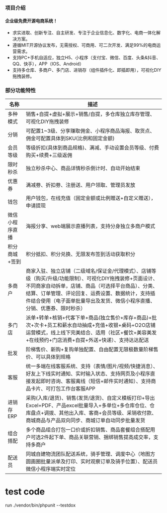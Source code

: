 ### 项目介绍
#### 企业级免费开源电商系统！
* 求实进取、创新专注、自主研发、专注于企业信息化、数字化、电商一体化解决方案。
* 遵循MIT开源协议发布，无需授权、可商用、可二次开发、满足99%的电商运营需求。
* 支持PC+手机自适应，独立H5、小程序（支付宝、微信、百度、头条&抖音、QQ、快手），APP（IOS、Android）
* 支持多仓库、多商户、多门店、进销存（组件插件化、即插即用），可视化DIY拖拽装修。

### 部分功能特性
| 名称 | 描述 |
|---------|-------------------------------------------------|
| 多种模式 | 销售+自提+虚拟+展示+销售/自提，多仓库独立库存管理、可视化DIY拖拽装修 |
| 分销 | 可配置1~3级、分享赚取佣金、小程序商品海报、取货点、佣金可配置具体到SKU(比例和固定金额) |
| 会员等级 | 等级折扣(具体到商品规格)、满减、手动设置会员等级、付费购买+续费+三级返佣 |
| 限时秒杀 | 独立秒杀中心、商品详情秒杀倒计时、自动开始结束 |
| 优惠券 | 满减劵、折扣劵、注册送、用户领取、管理员发放 |
| 钱包 | 用户钱包，在线充值（固定金额或比例赠送+自定义赠送），申请提现 |
| 微信小程序直播 | 海报分享、web端展示直播列表，支持分身独立多商户模式 |
| 积分商城+签到 | 积分抵扣、积分兑换、无限发布签到活动获取积分 |
| 多商户 | 商家入驻、独立店铺（二级域名/保证金/代理模式）、店铺等级（购买/升级/功能限制）、可视化DIY拖拽装修+页面设计、不同商家自动拆单，店铺、商品（可选择平台商品）、分类、结算、订单管理、评论回复、运费设置、数据统计，支持插件结合使用（电子面单批量导出及发货、微信小程序直播、分销、优惠券、限时秒杀）|
| 多门店 | 派单+转单+核销+代客下单+商品(独立售价+库存+商品)+批次+次卡+员工和薪水自动抽成+充值+收银+桌码+O2O店铺运营模式，线上线下完美结合、适用（社区+餐饮+美容美发+在线预约+门店消费+自提+外送+快递）、支持达达配送 |
| 批发 | 阶梯售价、新购+复购单独配置、自由配置无限极数量阶梯售价、可以具体到规格 |
| 客服 | 统一多端在线客服系统、支持（表情/图片/视频/快捷消息）、好友上下线实时通知、实时输入状态、支持网页及小程序直接发起即时咨询、客服离线（短信+邮件实时通知）、支持商品卡片、可打包工作台客服APP |
| 进销存ERP | 采购(入库/退货)、销售(发货/退货)、自定义模板打印+导出Excel+PDF、产品excel批量导入+多单位+多仓库仓位、仓库盘点+调拨、其他出入库、客商+会员等级、采销收付款、商城商品与产品双向同步、商城订单自动同步批量发货|
| 组合搭配 | 多个商品组合打包一口价或折扣销售、商品套餐组合搭配用户可选2件起下单、商品关联营销、捆绑销售提高成交率，支持多商户 |
| 配送员 | 同城自建物流团队配送系统，骑手管理、调度中心（地图方圆画圈批量派单及打印、实时观察订单及骑手位置）、配送员微信小程序端实时定位 |

# test code
run 
 ./vendor/bin/phpunit --testdox
